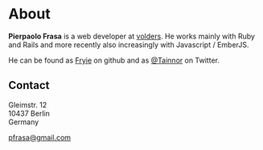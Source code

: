 # About

**Pierpaolo Frasa** is a web developer at [volders](https://www.volders.de). He works mainly with Ruby and Rails and more recently also increasingly with Javascript / EmberJS.

He can be found as [Fryie](https://github.com/Fryie) on github and as [@Tainnor](https://twitter.com/tainnor) on Twitter.

## Contact
<p>Gleimstr. 12<br>
10437 Berlin<br>
Germany</p>

<a href="mailto:&#112;&#102;&#114;&#097;&#115;&#097;&#064;&#103;&#109;&#097;&#105;&#108;&#046;&#099;&#111;&#109;">&#112;&#102;&#114;&#097;&#115;&#097;&#064;&#103;&#109;&#097;&#105;&#108;&#046;&#099;&#111;&#109;</a>
